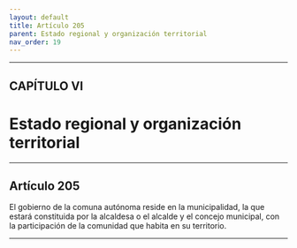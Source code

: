 ```yaml
---
layout: default
title: Artículo 205
parent: Estado regional y organización territorial
nav_order: 19
---
```


---

## CAPÍTULO VI
# Estado regional y organización territorial

---

## Artículo 205

El gobierno de la comuna autónoma reside en la municipalidad, la que estará constituida por la alcaldesa o el alcalde y el concejo municipal, con la participación de la comunidad que habita en su territorio.

---
